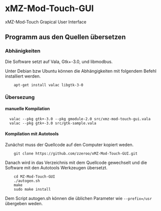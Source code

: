 # xMZ-Mod-Touch-GUI
xMZ-Mod-Touch Grapical User Interface


## Programm aus den Quellen übersetzen

### Abhänigkeiten

Die Software setzt auf Vala, Gtk+-3.0, und libmodbus.

Unter Debian bzw Ubuntu können die Abhängigkeiten mit folgendem Befehl
installiert werden.

        apt-get install valac libgtk-3-0

### Übersezung
#### manuelle Kompilation

      valac --pkg gtk+-3.0 --pkg gmodule-2.0 src/xmz-mod-touch-gui.vala
      valac --pkg gtk+-3.0 src/gtk-sample.vala

#### Kompilation mit Autotools
Zunächst muss der Quellcode auf den Computer kopiert weden.

        git clone https://github.com/zzeroo/xMZ-Mod-Touch-GUI.git

Danach wird in das Verzeichnis mit dem Quellcode gewechselt und
die Software mit den Autotools Werkzeugen übersetzt.

        cd MZ-Mod-Touch-GUI
        ./autogen.sh
        make
        sudo make install

Dem Script autogen.sh können die üblichen Parameter wie `--prefix=/usr`
übergeben weden.

